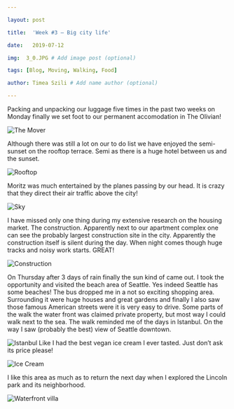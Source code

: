 ```yaml
---

layout: post

title:  'Week #3 – Big city life'

date:   2019-07-12

img:  3_0.JPG # Add image post (optional)

tags: [Blog, Moving, Walking, Food]

author: Timea Szili # Add name author (optional)

---
```


Packing and unpacking our luggage five times in the past two weeks on Monday finally we set foot to our permanent accomodation in The Olivian!

![The Mover]({{site.baseurl}}/assets/img/3_1.JPG) 

Although there was still a lot on our to do list we have enjoyed the semi-sunset on the rooftop terrace. Semi as there is a huge hotel between us and the sunset. 

![Rooftop]({{site.baseurl}}/assets/img/3_2.JPG) 

Moritz was much entertained by the planes passing by our head. It is crazy that they direct their air traffic above the city!

![Sky]({{site.baseurl}}/assets/img/3_3.JPG)

I have missed only one thing during my extensive research on the housing market. The construction. Apparently next to our apartment complex one can see the probably largest construction site in the city. Apparently the construction itself is silent during the day. When night comes though huge tracks and noisy work starts. GREAT!

![Construction]({{site.baseurl}}/assets/img/3_7.jpg)

On Thursday after 3 days of rain finally the sun kind of came out. I took the opportunity and visited the beach area of Seattle. Yes indeed Seattle has some beaches! 
The bus dropped me in a not so exciting shopping area. Surrounding it were huge houses and great gardens and finally I also saw those famous American streets were it is very easy to drive. 
Some parts of the walk the water front was claimed private property, but most way I could walk next to the sea. The walk reminded me of the days in Istanbul. On the way I saw (probably the best) view of Seattle downtown. 

![Istanbul Like]({{site.baseurl}}/assets/img/3_4.JPG) 
I had the best vegan ice cream I ever tasted. Just don’t ask its price please!

![Ice Cream]({{site.baseurl}}/assets/img/3_5.JPG) 

I like this area as much as to return the next day when I explored the Lincoln park and its neighborhood.

![Waterfront villa]({{site.baseurl}}/assets/img/3_6.JPG) 


